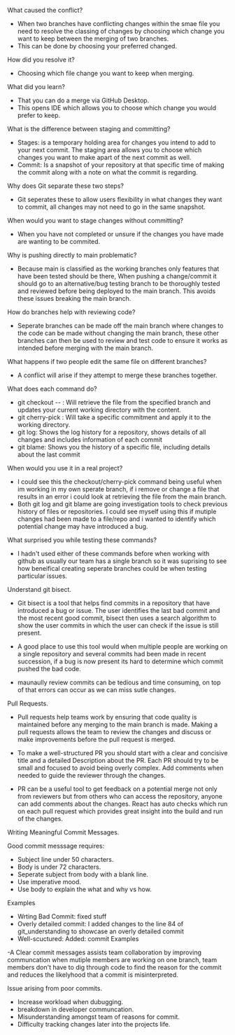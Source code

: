 What caused the conflict?

- When two branches have conflicting changes within the smae file you need to resolve the classing of changes by choosing which change you want to keep between the merging of two branches.
- This can be done by choosing your preferred changed.

How did you resolve it?

- Choosing which file change you want to keep when merging.

What did you learn?

- That you can do a merge via GitHub Desktop.
- This opens IDE which allows you to choose which change you would prefer to keep.

What is the difference between staging and committing?

- Stages: is a temporary holding area for changes you intend to add to your next commit. The staging area allows you to choose which changes you want to make apart of the next commit as well.
- Commit: Is a snapshot of your repository at that specific time of making the commit along with a note on what the commit is regarding.

Why does Git separate these two steps?

- Git seperates these to allow users flexibility in what changes they want to commit, all changes may not need to go in the same snapshot.

When would you want to stage changes without committing?

- When you have not completed or unsure if the changes you have made are wanting to be commited.

Why is pushing directly to main problematic?

- Because main is classified as the working branches only features that have been tested should be there, When pushing a change/commit it should go to an alternative/bug testing branch to be thoroughly tested and reviewed before being deployed to the main branch. This avoids these issues breaking the main branch.

How do branches help with reviewing code?

- Seperate branches can be made off the main branch where changes to the code can be made without changing the main branch, these other branches can then be used to review and test code to ensure it works as intended before merging with the main branch.

What happens if two people edit the same file on different branches?

- A conflict will arise if they attempt to merge these branches together.

What does each command do?

- git checkout <branch> -- <file>: Will retrieve the file from the specified branch and updates your current working directory with the content.
- git cherry-pick <commit>: Will take a specific commitment and apply it to the working directory.
- git log: Shows the log history for a repository, shows details of all changes and includes information of each commit
- git blame: Shows you the history of a specific file, including details about the last commit

When would you use it in a real project?

- I could see this the checkout/cherry-pick command being useful when im working in my own sperate branch, if i remove or change a file that results in an error i could look at retrieving the file from the main branch.
- Both git log and git blame are going investigation tools to check previous history of files or repositories. I could see myself using this if mutiple changes had been made to a file/repo and i wanted to identify which potential change may have introduced a bug.

What surprised you while testing these commands?

- I hadn't used either of these commands before when working with github as usually our team has a single branch so it was suprising to see how beneifical creating seperate branches could be when testing particular issues.

Understand git bisect.

- Git bisect is a tool that helps find commits in a repository that have introduced a bug or issue. The user identifies the last bad commit and the most recent good commit, bisect then uses a search algorithm to show the user commits in which the user can check if the issue is still present.

- A good place to use this tool would when multiple people are working on a single repository and several commits had been made in recent succession, if a bug is now present its hard to determine which commit pushed the bad code.

- maunaully review commits can be tedious and time consuming, on top of that errors can occur as we can miss sutle changes.

Pull Requests.

- Pull requests help teams work by ensuring that code quality is maintained before any merging to the main branch is made. Making a pull requests allows the team to review the changes and discuss or make improvements before the pull request is merged.

- To make a well-structured PR you should start with a clear and concisive title and a detailed Description about the PR. Each PR should try to be small and focused to avoid being overly complex. Add comments when needed to guide the reviewer through the changes.

- PR can be a useful tool to get feedback on a potential merge not only from reviewers but from others who can access the repository, anyone can add comments about the changes. React has auto checks which run on each pull request which provides great insight into the build and run of the changes.

Writing Meaningful Commit Messages.

Good commit messsage requires:

- Subject line under 50 characters.
- Body is under 72 characters.
- Seperate subject from body with a blank line.
- Use imperative mood.
- Use body to explain the what and why vs how.

Examples
- Wrting Bad Commit: fixed stuff
- Overly detailed commit: I added changes to the line 84 of git_understanding to showcase an overly detailed commit
- Well-scuctured: Added: commit Examples

-A Clear commit messages assists team collaboration by improving communcation when mutiple members are working on one branch, team members don't have to dig through code to find the reason for the commit and reduces the likelyhood that a commit is misinterpreted.

Issue arising from poor commits.

- Increase workload when dubugging.
- breakdown in developer communcation.
- Misunderstanding amongst team of reasons for commit.
- Difficulty tracking changes later into the projects life.


